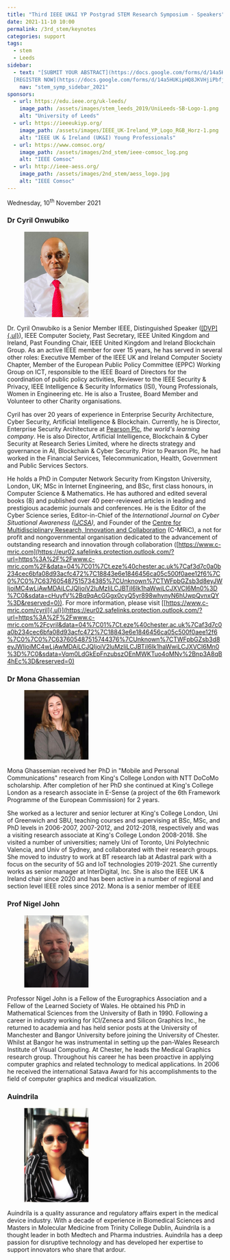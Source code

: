 ```yaml
---
title: "Third IEEE UK&I YP Postgrad STEM Research Symposium - Speakers"
date: 2021-11-10 10:00
permalink: /3rd_stem/keynotes
categories: support
tags:
  - stem
  - Leeds
sidebar:
  - text: "[SUBMIT YOUR ABSTRACT](https://docs.google.com/forms/d/14a5HUKipHQ8JKVHjiPbfj4F5vDLkF4p--VzIGqOMnRU/viewform){: .btn .btn--success}
  [REGISTER NOW](https://docs.google.com/forms/d/14a5HUKipHQ8JKVHjiPbfj4F5vDLkF4p--VzIGqOMnRU/viewform){: .btn .btn--success}"
    nav: "stem_symp_sidebar_2021"
sponsors:
  - url: https://edu.ieee.org/uk-leeds/
    image_path: /assets/images/stem_leeds_2019/UniLeeds-SB-Logo-1.png
    alt: "University of Leeds"
  - url: https://ieeeukiyp.org/
    image_path: /assets/images/IEEE_UK-Ireland_YP_Logo_RGB_Horz-1.png
    alt: "IEEE UK & Ireland (UK&I) Young Professionals"
  - url: https://www.comsoc.org/
    image_path: /assets/images/2nd_stem/ieee-comsoc_log.png
    alt: "IEEE Comsoc"
  - url: http://ieee-aess.org/          
    image_path: /assets/images/2nd_stem/aess_logo.jpg
    alt: "IEEE Comsoc"   
---
```


Wednesday, 10<sup>th</sup> November 2021

### Dr Cyril Onwubiko

<figure>
	<img src="/assets/images/3rd_stem/Cyril Onwubiko.jpg" style="max-width:150px">
</figure>

Dr. Cyril Onwubiko is a Senior Member IEEE, Distinguished Speaker
([[DVP]{.ul}](https://eur02.safelinks.protection.outlook.com/?url=https%3A%2F%2Fwww.computer.org%2Fprofiles%2Fcyril-onwubiko&data=04%7C01%7Ct.eze%40chester.ac.uk%7Caf3d7c0a0b234cec6bfa08d93acfc472%7C18843e6e1846456ca05c500f0aee12f6%7C0%7C0%7C637605487515704391%7CUnknown%7CTWFpbGZsb3d8eyJWIjoiMC4wLjAwMDAiLCJQIjoiV2luMzIiLCJBTiI6Ik1haWwiLCJXVCI6Mn0%3D%7C0&sdata=XKIYUnelifPdWvfhN%2FfNi0W45w4zDdvnKWTo4%2FaSJL4%3D&reserved=0)),
IEEE Computer Society, Past Secretary, IEEE United Kingdom and Ireland,
Past Founding Chair, IEEE United Kingdom and Ireland Blockchain Group.
As an active IEEE member for over 15 years, he has served in several
other roles: Executive Member of the IEEE UK and Ireland Computer
Society Chapter, Member of the European Public Policy Committee (EPPC)
Working Group on ICT, responsible to the IEEE Board of Directors for the
coordination of public policy activities, Reviewer to the IEEE Security
& Privacy, IEEE Intelligence & Security Informatics (ISI), Young
Professionals, Women in Engineering etc. He is also a Trustee, Board
Member and Volunteer to other Charity organisations.

Cyril has over 20 years of experience in Enterprise Security
Architecture, Cyber Security, Artificial Intelligence & Blockchain.
Currently, he is Director, Enterprise Security Architecture at [Pearson
Plc](https://eur02.safelinks.protection.outlook.com/?url=http%3A%2F%2Fwww.pearson.com%2F&data=04%7C01%7Ct.eze%40chester.ac.uk%7Caf3d7c0a0b234cec6bfa08d93acfc472%7C18843e6e1846456ca05c500f0aee12f6%7C0%7C0%7C637605487515714394%7CUnknown%7CTWFpbGZsb3d8eyJWIjoiMC4wLjAwMDAiLCJQIjoiV2luMzIiLCJBTiI6Ik1haWwiLCJXVCI6Mn0%3D%7C0&sdata=zp7OAwhbXyroNNvVjd7Db6Jouw1qxVKWyJqi9wuF%2FUI%3D&reserved=0),
*the world's learning company*. He is also Director, Artificial
Intelligence, Blockchain & Cyber Security at Research Series Limited,
where he directs strategy and governance in AI, Blockchain & Cyber
Security. Prior to Pearson Plc, he had worked in the Financial Services,
Telecommunication, Health, Government and Public Services Sectors.

He holds a PhD in Computer Network Security from Kingston University,
London, UK; MSc in Internet Engineering, and BSc, first class honours,
in Computer Science & Mathematics. He has authored and edited several
books (8) and published over 40 peer-reviewed articles in leading and
prestigious academic journals and conferences. He is the Editor of the
Cyber Science series, Editor-in-Chief of the *International Journal on
Cyber Situational Awareness
([IJCSA](https://eur02.safelinks.protection.outlook.com/?url=https%3A%2F%2Fwww.c-mric.com%2Fjournals%2Fijcsa&data=04%7C01%7Ct.eze%40chester.ac.uk%7Caf3d7c0a0b234cec6bfa08d93acfc472%7C18843e6e1846456ca05c500f0aee12f6%7C0%7C0%7C637605487515724389%7CUnknown%7CTWFpbGZsb3d8eyJWIjoiMC4wLjAwMDAiLCJQIjoiV2luMzIiLCJBTiI6Ik1haWwiLCJXVCI6Mn0%3D%7C0&sdata=z8f%2FxDqdPM6YcvoRiWxrVZT2PdHc9PJnhe6U5zV%2BEr4%3D&reserved=0)),*
and Founder of the [Centre for Multidisciplinary Research, Innovation
and
Collaboration](https://eur02.safelinks.protection.outlook.com/?url=https%3A%2F%2Fwww.c-mric.com%2F&data=04%7C01%7Ct.eze%40chester.ac.uk%7Caf3d7c0a0b234cec6bfa08d93acfc472%7C18843e6e1846456ca05c500f0aee12f6%7C0%7C0%7C637605487515734385%7CUnknown%7CTWFpbGZsb3d8eyJWIjoiMC4wLjAwMDAiLCJQIjoiV2luMzIiLCJBTiI6Ik1haWwiLCJXVCI6Mn0%3D%7C0&sdata=cHuyfV%2Bq9qAcGGgx0cyQ5yr898whynyN6hUwpQvnxQY%3D&reserved=0)
(C-MRiC), a not for profit and nongovernmental organisation dedicated to
the advancement of outstanding research and innovation through
collaboration
([https://www.c-mric.com](https://eur02.safelinks.protection.outlook.com/?url=https%3A%2F%2Fwww.c-mric.com%2F&data=04%7C01%7Ct.eze%40chester.ac.uk%7Caf3d7c0a0b234cec6bfa08d93acfc472%7C18843e6e1846456ca05c500f0aee12f6%7C0%7C0%7C637605487515734385%7CUnknown%7CTWFpbGZsb3d8eyJWIjoiMC4wLjAwMDAiLCJQIjoiV2luMzIiLCJBTiI6Ik1haWwiLCJXVCI6Mn0%3D%7C0&sdata=cHuyfV%2Bq9qAcGGgx0cyQ5yr898whynyN6hUwpQvnxQY%3D&reserved=0)).
For more information, please visit
[[https://www.c-mric.com/cyril]{.ul}](https://eur02.safelinks.protection.outlook.com/?url=https%3A%2F%2Fwww.c-mric.com%2Fcyril&data=04%7C01%7Ct.eze%40chester.ac.uk%7Caf3d7c0a0b234cec6bfa08d93acfc472%7C18843e6e1846456ca05c500f0aee12f6%7C0%7C0%7C637605487515744376%7CUnknown%7CTWFpbGZsb3d8eyJWIjoiMC4wLjAwMDAiLCJQIjoiV2luMzIiLCJBTiI6Ik1haWwiLCJXVCI6Mn0%3D%7C0&sdata=Vqm0LdGkEpFnzubszOEnMWKTuo4oMNv%2Bnp3A8qB4hEc%3D&reserved=0)

### Dr Mona Ghassemian

<figure>
	<img src="/assets/images/3rd_stem/Mona Ghassemian.png" style="max-width:150px">
</figure>

Mona Ghassemian received her PhD in "Mobile and Personal Communications"
research from King's College London with NTT DoCoMo scholarship. After
completion of her PhD she continued at King's College London as a
research associate in E-Sense (a project of the 6th Framework Programme
of the European Commission) for 2 years.

She worked as a lecturer and senior lecturer at King's College London,
Uni of Greenwich and SBU, teaching courses and supervising at BSc, MSc,
and PhD levels in 2006-2007, 2007-2012, and 2012-2018, respectively and
was a visiting research associate at King's College London 2008-2018.
She visited a number of universities; namely Uni of Toronto, Uni
Polytechnic Valencia, and Univ of Sydney, and collaborated with their
research groups. She moved to industry to work at BT research lab at
Adastral park with a focus on the security of 5G and IoT technologies
2019-2021. She currently works as senior manager at InterDigital, Inc.
She is also the IEEE UK & Ireland chair since 2020 and has been active
in a number of regional and section level IEEE roles since 2012. Mona is
a senior member of IEEE

### Prof Nigel John

<figure>
	<img src="/assets/images/3rd_stem/Nigel John.jpg" style="max-width:150px">
</figure>

Professor Nigel John is a Fellow of the Eurographics Association and a
Fellow of the Learned Society of Wales. He obtained his PhD in
Mathematical Sciences from the University of Bath in 1990. Following a
career in industry working for ICI/Zeneca and Silicon Graphics Inc., he
returned to academia and has held senior posts at the University of
Manchester and Bangor University before joining the University of
Chester. Whilst at Bangor he was instrumental in setting up the
pan-Wales Research Institute of Visual Computing. At Chester, he leads
the Medical Graphics research group. Throughout his career he has been
proactive in applying computer graphics and related technology to
medical applications. In 2006 he received the international Satava Award
for his accomplishments to the field of computer graphics and medical
visualization.

### Auindrila

<figure>
	<img src="/assets/images/3rd_stem/Auindrila.jpeg" style="max-width:150px">
</figure>

Auindrila is a quality assurance and regulatory affairs expert in the
medical device industry. With a decade of experience in Biomedical
Sciences and Masters in Molecular Medicine from Trinity College Dublin,
Auindrila is a thought leader in both Medtech and Pharma industries.
Auindrila has a deep passion for disruptive technology and has developed
her expertise to support innovators who share that ardour.